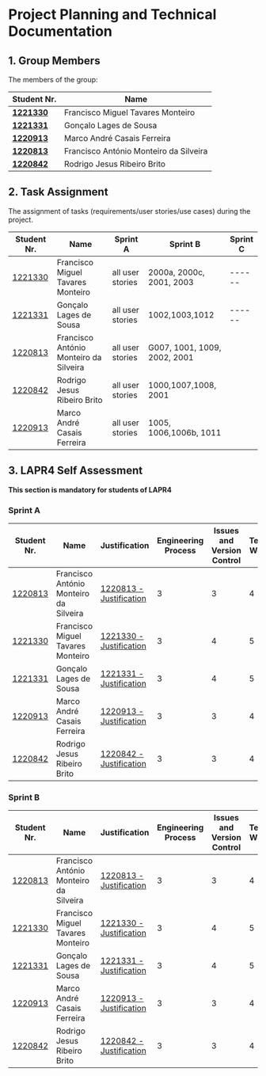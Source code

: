 # Project Planning and Technical Documentation

## 1. Group Members

The members of the group:

| Student Nr.	                     | Name			                                     |
|----------------------------------|---------------------------------------------|
| **[1221330](1221330/readme.md)** | Francisco Miguel Tavares Monteiro           |
| **[1221331](1221331/readme.md)** | Gonçalo Lages de Sousa	                     |
| **[1220913](1220913/readme.md)** | Marco André Casais Ferreira						           |
| **[1220813](1220813/readme.md)** | Francisco António Monteiro da Silveira					 |
| **[1220842](1220842/readme.md)** | Rodrigo Jesus Ribeiro Brito						           |

## 2. Task Assignment

The assignment of tasks (requirements/user stories/use cases) during the project.

| Student Nr.	                  | Name                                   | Sprint A         | Sprint B                     | Sprint C |
|-------------------------------|----------------------------------------|------------------|------------------------------|----------|
| [1221330](1221330/readme.md)  | Francisco Miguel Tavares Monteiro      | all user stories | 2000a, 2000c, 2001, 2003     | ------   |
| [1221331](1221331/readme.md)  | Gonçalo Lages de Sousa                 | all user stories | 1002,1003,1012               | ------   |
| [1220813](1220813/readme.md)  | Francisco António Monteiro da Silveira | all user stories | G007, 1001, 1009, 2002, 2001 |          |
| [1220842](1220842/readme.md)  | Rodrigo Jesus Ribeiro Brito            | all user stories | 1000,1007,1008, 2001         |          |
| [1220913](1220913/readme.md)	 | Marco André Casais Ferreira            | all user stories | 1005, 1006,1006b, 1011       |          |


## 3. LAPR4 Self Assessment

**This section is mandatory for students of LAPR4**

### Sprint A

| Student Nr.	                  | Name                                   | Justification                                              | Engineering Process | Issues and Version Control | Team Work | Deployment | Integration | Req. Satisfaction | 
|-------------------------------|----------------------------------------|------------------------------------------------------------|---------------------|----------------------------|-----------|------------|-------------|-------------------|
| [1220813](1220813/readme.md)  | Francisco António Monteiro da Silveira | [1220813 - Justification](1220813/lapr4/sprinta/readme.md) | 3                   | 3                          | 4         | 3          | 3           | 3                 |
| 	[1221330](1221330/readme.md) | Francisco Miguel Tavares Monteiro      | [1221330 - Justification](1221330/lapr4/sprinta/readme.md) | 3                   | 4                          | 5         | 3          | 4           | 4                 |
| [1221331](1221331/readme.md)  | Gonçalo Lages de Sousa                 | [1221331 - Justification](1221331/lapr4/sprinta/readme.md) | 3                   | 4                          | 5         | 4          | 4           | 4                 |
| [1220913](1220913/readme.md)  | Marco André Casais Ferreira            | [1220913 - Justification](1220913/lapr4/sprinta/readme.md) | 3                   | 3                          | 4         | 3          | 3           | 3                 |
| [1220842](1220842/readme.md)  | Rodrigo Jesus Ribeiro Brito            | [1220842 - Justification](1220842/lapr4/sprinta/readme.md) | 3                   | 3                          | 4         | 3          | 3           | 3                 |

### Sprint B

| Student Nr.	                  | Name                                   | Justification                                              | Engineering Process | Issues and Version Control | Team Work | Deployment | Integration | Req. Satisfaction | 
|-------------------------------|----------------------------------------|------------------------------------------------------------|---------------------|----------------------------|-----------|------------|-------------|-------------------|
| [1220813](1220813/readme.md)  | Francisco António Monteiro da Silveira | [1220813 - Justification](1220813/lapr4/sprinta/readme.md) | 3                   | 3                          | 4         | 3          | 3           | 3                 |
| 	[1221330](1221330/readme.md) | Francisco Miguel Tavares Monteiro      | [1221330 - Justification](1221330/lapr4/sprinta/readme.md) | 3                   | 4                          | 5         | 3          | 4           | 4                 |
| [1221331](1221331/readme.md)  | Gonçalo Lages de Sousa                 | [1221331 - Justification](1221331/lapr4/sprinta/readme.md) | 3                   | 4                          | 5         | 4          | 4           | 4                 |
| [1220913](1220913/readme.md)  | Marco André Casais Ferreira            | [1220913 - Justification](1220913/lapr4/sprinta/readme.md) | 3                   | 3                          | 4         | 3          | 3           | 3                 |
| [1220842](1220842/readme.md)  | Rodrigo Jesus Ribeiro Brito            | [1220842 - Justification](1220842/lapr4/sprinta/readme.md) | 3                   | 3                          | 4         | 3          | 3           | 3                 |

